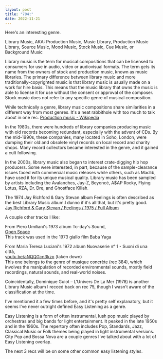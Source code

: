 ```yaml
---
layout: post
title: "704:"
date: 2022-11-21
---
```


Here's an interesting genre.

Library Music, AKA: Production Music, Music Library, Production Music Library, Source Music, Mood Music, Stock Music, Cue Music, or Background Music

Library music is the term for musical compositions that can be licensed to consumers for use in audio, video or audiovisual formats. The term gets its name from the owners of stock and production music, known as music libraries. The primary difference between library music and more traditionally-copyrighted music is that library music is usually made on a work for hire basis. This means that the music library that owns the music is able to license it for use without the consent or approval of the composer. Stock music does not refer to any specific genre of musical composition.

While technically a genre, library music compositions share similarities in a different way from most genres. It's a neat rabbithole with too much to talk about in one rec. [Production music \- Wikipedia](https://en.wikipedia.org/wiki/Production_music#As_popular_music)

In the 1980s, there were hundreds of library companies producing music with old records becoming redundant, especially with the advent of CDs. By the mid-1990s, these companies, many located in Soho, London, were dumping their old and obsolete vinyl records on local record and charity shops. Many record collectors became interested in the genre, and it gained a cult following.

In the 2000s, library music also began to interest crate-digging hip hop producers. Some were interested, in part, because of the sample-clearance issues faced with commercial music releases while others, such as Madlib, have used it for its unique musical quality. Library music has been sampled by artists including the Avalanches, Jay-Z, Beyoncé, A$AP Rocky, Flying Lotus, RZA, Dr. Dre, and Ghostface Killah.

The 1974 Jay Richford & Gary Stevan album Feelings is often described as the best Library Music album.I dunno if it's all that, but it's pretty good.  
[Jay Richford & Gary Stevan / Feelings / 1975 / Full Album](https://youtu.be/1jHZcvtfZRM)

A couple other tracks I like:

From Piero Umiliani's 1973 album To-day's Sound,  
[Open Space](https://youtu.be/bilHRvO20o0)  
This track was used in the 1973 giallo film Baba Yaga

From Maria Teresa Luciani's 1972 album Nuovaserie n° 1 \- Suoni di una città,  
[youtu.be/aNQQGcn3kzo](https://youtu.be/aNQQGcn3kzo) (taken down)  
This one belongs to the genre of musique concrète (rec 384), which involves the manipulation of recorded environmental sounds, mostly field recordings, natural sounds, and real-world noises.

Coincidentally, Dominique Guiot ‎– L'Univers De La Mer (1978) is another Library Music album I recced back on rec 75, though I wasn't aware of the classification at the time.

I've mentioned it a few times before, and it's pretty self explanatory, but it seems I've never outright defined Easy Listening as a genre.

Easy Listening is a form of often instrumental, lush pop music played by orchestras and big bands for light entertainment. It peaked in the late 1950s and in the 1960s. The repertory often includes Pop, Standards, Jazz, Classical Music or Folk themes being played in light instrumental versions. City Pop and Bossa Nova are a couple genres I've talked about with a lot of Easy Listening overlap.

The next 3 recs will be on some other common easy listening styles.
